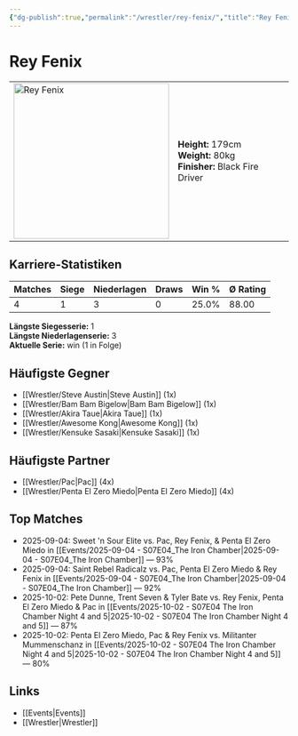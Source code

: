 ```yaml
---
{"dg-publish":true,"permalink":"/wrestler/rey-fenix/","title":"Rey Fenix","tags":["wrestler"],"noteIcon":""}
---
```



# Rey Fenix

<table>
        <tr>
        <td><img src="https://github.com/CptSpaulding1980/choke-slam-wrestling/releases/download/images/Rey_Fenix.png" width="280" alt="Rey Fenix"></td>
        <td>
        <b>Height:</b> 179cm<br>
        <b>Weight:</b> 80kg<br>
        <b>Finisher:</b> Black Fire Driver<br>
        </td>
        </tr>
        </table>
        
## Karriere-Statistiken

| Matches | Siege | Niederlagen | Draws | Win % | Ø Rating |
|---------|-------|-------------|-------|-------|-----------|
| 4 | 1 | 3 | 0 | 25.0% | 88.00 |

**Längste Siegesserie:** 1<br>**Längste Niederlagenserie:** 3<br>**Aktuelle Serie:** win (1 in Folge)


## Häufigste Gegner
- [[Wrestler/Steve Austin\|Steve Austin]] (1x)
- [[Wrestler/Bam Bam Bigelow\|Bam Bam Bigelow]] (1x)
- [[Wrestler/Akira Taue\|Akira Taue]] (1x)
- [[Wrestler/Awesome Kong\|Awesome Kong]] (1x)
- [[Wrestler/Kensuke Sasaki\|Kensuke Sasaki]] (1x)

## Häufigste Partner
- [[Wrestler/Pac\|Pac]] (4x)
- [[Wrestler/Penta El Zero Miedo\|Penta El Zero Miedo]] (4x)

## Top Matches
- 2025-09-04: Sweet 'n Sour Elite vs. Pac, Rey Fenix, & Penta El Zero Miedo in [[Events/2025-09-04 - S07E04_The Iron Chamber\|2025-09-04 - S07E04_The Iron Chamber]] — 93%
- 2025-09-04: Saint Rebel Radicalz vs. Pac, Penta El Zero Miedo & Rey Fenix in [[Events/2025-09-04 - S07E04_The Iron Chamber\|2025-09-04 - S07E04_The Iron Chamber]] — 92%
- 2025-10-02: Pete Dunne, Trent Seven & Tyler Bate vs. Rey Fenix, Penta El Zero Miedo & Pac in [[Events/2025-10-02 - S07E04 The Iron Chamber Night 4 and 5\|2025-10-02 - S07E04 The Iron Chamber Night 4 and 5]] — 87%
- 2025-10-02: Penta El Zero Miedo, Pac & Rey Fenix vs. Militanter Mummenschanz in [[Events/2025-10-02 - S07E04 The Iron Chamber Night 4 and 5\|2025-10-02 - S07E04 The Iron Chamber Night 4 and 5]] — 80%

## Links
- [[Events\|Events]]
- [[Wrestler\|Wrestler]]
